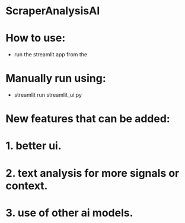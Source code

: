 # ScraperAnalysisAI

# How to use:
- run the streamlit app from the


# Manually run using: 
- streamlit run streamlit_ui.py

# New features that can be added:
# 1. better ui.
# 2. text analysis for more signals or context.
# 3. use of other ai models.
